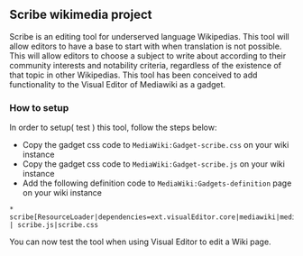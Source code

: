 ## Scribe wikimedia project

Scribe is an editing tool for underserved language Wikipedias. This tool will allow editors to have a base to start with when translation is not possible. This will allow editors to choose a subject to write about according to their community interests and notability criteria, regardless of the existence of that topic in other Wikipedias. This tool has been conceived to add functionality to the Visual Editor of Mediawiki as a gadget.

### How to setup

In order to setup( test ) this tool, follow the steps below:

- Copy the gadget css code to `MediaWiki:Gadget-scribe.css` on your wiki instance
- Copy the gadget css code to `MediaWiki:Gadget-scribe.js` on your wiki instance
- Add the following definition code to `MediaWiki:Gadgets-definition` page on your wiki instance

```
* scribe[ResourceLoader|dependencies=ext.visualEditor.core|mediawiki|mediawiki.api] | scribe.js|scribe.css
```

You can now test the tool when using Visual Editor to edit a Wiki page.
